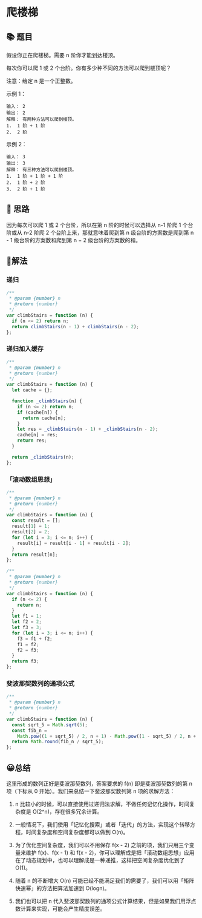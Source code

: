 # 爬楼梯

## 📚 题目

假设你正在爬楼梯。需要 n 阶你才能到达楼顶。

每次你可以爬 1 或 2 个台阶。你有多少种不同的方法可以爬到楼顶呢？

注意：给定 n 是一个正整数。

示例 1：

```
输入： 2
输出： 2
解释： 有两种方法可以爬到楼顶。
1.  1 阶 + 1 阶
2.  2 阶
```

示例 2：

```
输入： 3
输出： 3
解释： 有三种方法可以爬到楼顶。
1.  1 阶 + 1 阶 + 1 阶
2.  1 阶 + 2 阶
3.  2 阶 + 1 阶
```

## 🤔 思路

因为每次可以爬 1 或 2 个台阶，所以在第 n 阶的时候可以选择从 n-1 阶爬 1 个台阶或从 n-2 阶爬 2 个台阶上来，那就意味着爬到第 n 级台阶的方案数是爬到第 n - 1 级台阶的方案数和爬到第 n − 2 级台阶的方案数的和。

## 📝解法

### 递归

```js
/**
 * @param {number} n
 * @return {number}
 */
var climbStairs = function (n) {
  if (n <= 2) return n;
  return climbStairs(n - 1) + climbStairs(n - 2);
};
```

### 递归加入缓存

```js
/**
 * @param {number} n
 * @return {number}
 */
var climbStairs = function (n) {
  let cache = {};

  function _climbStairs(n) {
    if (n <= 2) return n;
    if (cache[n]) {
      return cache[n];
    }
    let res = _climbStairs(n - 1) + _climbStairs(n - 2);
    cache[n] = res;
    return res;
  }

  return _climbStairs(n);
};
```

### 「滚动数组思想」

```js
/**
 * @param {number} n
 * @return {number}
 */
var climbStairs = function (n) {
  const result = [];
  result[1] = 1;
  result[2] = 2;
  for (let i = 3; i <= n; i++) {
    result[i] = result[i - 1] + result[i - 2];
  }
  return result[n];
};
```

```js
/**
 * @param {number} n
 * @return {number}
 */
var climbStairs = function (n) {
  if (n <= 2) {
    return n;
  }
  let f1 = 1;
  let f2 = 2;
  let f3 = 3;
  for (let i = 3; i <= n; i++) {
    f3 = f1 + f2;
    f1 = f2;
    f2 = f3;
  }
  return f3;
};
```

### 斐波那契数列的通项公式

```js
/**
 * @param {number} n
 * @return {number}
 */
var climbStairs = function (n) {
  const sqrt_5 = Math.sqrt(5);
  const fib_n =
    Math.pow((1 + sqrt_5) / 2, n + 1) - Math.pow((1 - sqrt_5) / 2, n + 1);
  return Math.round(fib_n / sqrt_5);
};
```

## 😀总结

这里形成的数列正好是斐波那契数列，答案要求的 f(n) 即是斐波那契数列的第 n 项（下标从 0 开始）。我们来总结一下斐波那契数列第 n 项的求解方法：

1.  n 比较小的时候，可以直接使用过递归法求解，不做任何记忆化操作，时间复杂度是 O(2^n)，存在很多冗余计算。

2.  一般情况下，我们使用「记忆化搜索」或者「迭代」的方法，实现这个转移方程，时间复杂度和空间复杂度都可以做到 O(n)。

3.  为了优化空间复杂度，我们可以不用保存 f(x - 2) 之前的项，我们只用三个变量来维护 f(x)、f(x - 1) 和 f(x - 2)，你可以理解成是把「滚动数组思想」应用在了动态规划中，也可以理解成是一种递推，这样把空间复杂度优化到了 O(1)。

4.  随着 n 的不断增大 O(n) 可能已经不能满足我们的需要了，我们可以用「矩阵快速幂」的方法把算法加速到 O(logn)。

5.  我们也可以把 n 代入斐波那契数列的通项公式计算结果，但是如果我们用浮点数计算来实现，可能会产生精度误差。
